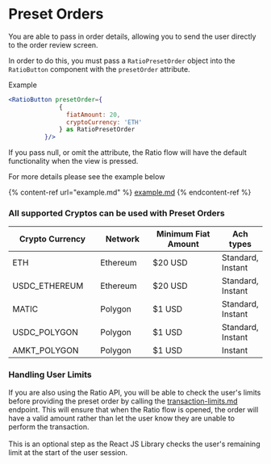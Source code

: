 # Preset Orders

You are able to pass in order details, allowing you to send the user directly to the order review screen.

In order to do this, you must pass a `RatioPresetOrder` object into the `RatioButton` component with the `presetOrder` attribute.

Example&#x20;

```jsx
<RatioButton presetOrder={
              {
                fiatAmount: 20,
                cryptoCurrency: 'ETH'
              } as RatioPresetOrder
          }/>
```

If you pass null, or omit the attribute, the Ratio flow will have the default functionality when the view is pressed.&#x20;

For more details please see the example below

{% content-ref url="example.md" %}
[example.md](example.md)
{% endcontent-ref %}

### All supported Cryptos can be used with Preset Orders

<table><thead><tr><th width="189">Crypto Currency</th><th width="115">Network</th><th width="204">Minimum Fiat Amount</th><th>Ach types</th></tr></thead><tbody><tr><td>ETH</td><td>Ethereum</td><td>$20 USD</td><td>Standard, Instant</td></tr><tr><td>USDC_ETHEREUM</td><td>Ethereum</td><td>$20 USD</td><td>Standard, Instant</td></tr><tr><td>MATIC</td><td>Polygon</td><td>$1 USD</td><td>Standard, Instant</td></tr><tr><td>USDC_POLYGON</td><td>Polygon</td><td>$1 USD</td><td>Standard, Instant</td></tr><tr><td>AMKT_POLYGON</td><td>Polygon</td><td>$1 USD</td><td>Instant</td></tr></tbody></table>

### Handling User Limits&#x20;

If you are also using the Ratio API, you will be able to check the user's limits before providing the preset order by calling the [transaction-limits.md](../api/transaction-limits.md "mention") endpoint. This will ensure that when the Ratio flow is opened, the order will have a valid amount rather than let the user know they are unable to perform the transaction. \
\
This is an optional step as the React JS Library checks the user's remaining limit at the start of the user session.

